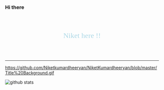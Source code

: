 ### Hi there 
<div style="font-family:Georgia; font-size:2.5vw; color:lightblue; font-weight:normal; text-align:center; background:url('https://github.com/Niketkumardheeryan/NiketKumardheeryan/blob/master/Title%20Background.gif') no-repeat center; background-size:cover)">
<br><br>
Niket here !!
<br><br><br>
</div>

---------------------------------------------------------------------------------------------------------------------------------------------------------------------------------
https://github.com/Niketkumardheeryan/NiketKumardheeryan/blob/master/Title%20Background.gif
 

![github stats](https://github-readme-stats.vercel.app/api?username=NiketKumardheeryan&show_icons=true)

